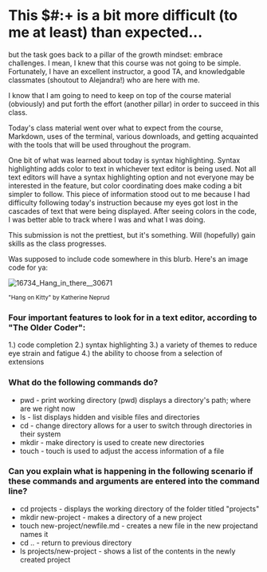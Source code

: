 # This $#:+ is a bit more difficult (to me at least) than expected...
but the task goes back to a pillar of the growth mindset: embrace challenges. I mean, I knew that this course was not going to be simple. Fortunately, I have an excellent instructor, a good TA, and knowledgable classmates (shoutout to Alejandra!) who are here with me.

I know that I am going to need to keep on top of the course material (obviously) and put forth the effort (another pillar) in order to succeed in this class. 

Today's class material went over what to expect from the course, Markdown, uses of the terminal, various downloads, and getting acquainted with the tools that will be used throughout the program.

One bit of what was learned about today is syntax highlighting. Syntax highlighting adds color to text in whichever text editor is being used. Not all text editors will have a syntax highlighting option and not everyone may be interested in the feature, but color coordinating does make coding a bit simpler to follow. This piece of information stood out to me because I had difficulty following today's instruction because my eyes got lost in the cascades of text that were being displayed. After seeing colors in the code, I was better able to track where I was and what I was doing.

This submission is not the prettiest, but it's something. Will (hopefully) gain skills as the class progresses.

Was supposed to include code somewhere in this blurb. Here's an image code for ya:


![16734_Hang_in_there__30671](https://github.com/notbenohene/Reading-Notes/assets/33169836/f476145c-a52f-47c9-816d-5c82b93dae4d)

<sub>"Hang on Kitty" by Katherine Neprud</sub>


### Four important features to look for in a text editor, according to "The Older Coder":
1.) code completion 
2.) syntax highlighting 
3.) a variety of themes to reduce eye strain and fatigue
4.) the ability to choose from a selection of extensions 

### What do the following commands do?
* pwd - print working directory (pwd) displays a directory's path; where are we right now
* ls - list displays hidden and visible files and directories
* cd - change directory allows for a user to switch through directories in their system 
* mkdir - make directory is used to create new directories
* touch - touch is used to adjust the access information of a file

### Can you explain what is happening in the following scenario if these commands and arguments are entered into the command line?
* cd projects - displays the working directory  of the folder titled "projects" 
* mkdir new-project - makes a directory of a new project
* touch new-project/newfile.md - creates a new file in the new projectand names it 
* cd .. - return to previous directory
* ls projects/new-project - shows a list of the contents in the newly created project

